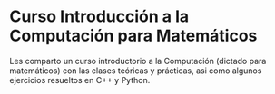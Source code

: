 # Curso Introducción a la Computación para Matemáticos

Les comparto un curso introductorio a la Computación (dictado para matemáticos) con las clases teóricas y prácticas, asi como algunos ejercicios resueltos en C++ y Python.
